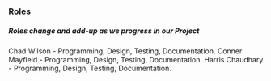 ### Roles
##### Roles change and add-up as we progress in our Project

Chad Wilson - Programming, Design, Testing, Documentation.
Conner Mayfield - Programming, Design, Testing, Documentation.
Harris Chaudhary - Programming, Design, Testing, Documentation.